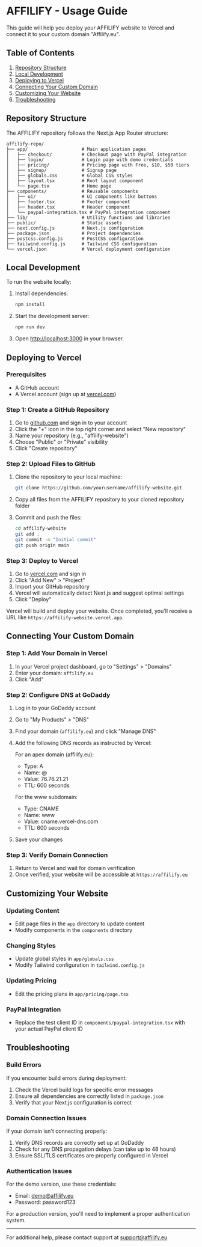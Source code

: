 # AFFILIFY - Usage Guide

This guide will help you deploy your AFFILIFY website to Vercel and connect it to your custom domain "Affilify.eu".

## Table of Contents
1. [Repository Structure](#repository-structure)
2. [Local Development](#local-development)
3. [Deploying to Vercel](#deploying-to-vercel)
4. [Connecting Your Custom Domain](#connecting-your-custom-domain)
5. [Customizing Your Website](#customizing-your-website)
6. [Troubleshooting](#troubleshooting)

## Repository Structure

The AFFILIFY repository follows the Next.js App Router structure:

```
affilify-repo/
├── app/                    # Main application pages
│   ├── checkout/           # Checkout page with PayPal integration
│   ├── login/              # Login page with demo credentials
│   ├── pricing/            # Pricing page with Free, $10, $50 tiers
│   ├── signup/             # Signup page
│   ├── globals.css         # Global CSS styles
│   ├── layout.tsx          # Root layout component
│   └── page.tsx            # Home page
├── components/             # Reusable components
│   ├── ui/                 # UI components like buttons
│   ├── footer.tsx          # Footer component
│   ├── header.tsx          # Header component
│   └── paypal-integration.tsx # PayPal integration component
├── lib/                    # Utility functions and libraries
├── public/                 # Static assets
├── next.config.js          # Next.js configuration
├── package.json            # Project dependencies
├── postcss.config.js       # PostCSS configuration
├── tailwind.config.js      # Tailwind CSS configuration
└── vercel.json             # Vercel deployment configuration
```

## Local Development

To run the website locally:

1. Install dependencies:
   ```bash
   npm install
   ```

2. Start the development server:
   ```bash
   npm run dev
   ```

3. Open [http://localhost:3000](http://localhost:3000) in your browser.

## Deploying to Vercel

### Prerequisites
- A GitHub account
- A Vercel account (sign up at [vercel.com](https://vercel.com))

### Step 1: Create a GitHub Repository
1. Go to [github.com](https://github.com) and sign in to your account
2. Click the "+" icon in the top right corner and select "New repository"
3. Name your repository (e.g., "affilify-website")
4. Choose "Public" or "Private" visibility
5. Click "Create repository"

### Step 2: Upload Files to GitHub
1. Clone the repository to your local machine:
   ```bash
   git clone https://github.com/yourusername/affilify-website.git
   ```

2. Copy all files from the AFFILIFY repository to your cloned repository folder

3. Commit and push the files:
   ```bash
   cd affilify-website
   git add .
   git commit -m "Initial commit"
   git push origin main
   ```

### Step 3: Deploy to Vercel
1. Go to [vercel.com](https://vercel.com) and sign in
2. Click "Add New" > "Project"
3. Import your GitHub repository
4. Vercel will automatically detect Next.js and suggest optimal settings
5. Click "Deploy"

Vercel will build and deploy your website. Once completed, you'll receive a URL like `https://affilify-website.vercel.app`.

## Connecting Your Custom Domain

### Step 1: Add Your Domain in Vercel
1. In your Vercel project dashboard, go to "Settings" > "Domains"
2. Enter your domain: `affilify.eu`
3. Click "Add"

### Step 2: Configure DNS at GoDaddy
1. Log in to your GoDaddy account
2. Go to "My Products" > "DNS"
3. Find your domain (`affilify.eu`) and click "Manage DNS"
4. Add the following DNS records as instructed by Vercel:

   For an apex domain (affilify.eu):
   - Type: A
   - Name: @
   - Value: 76.76.21.21
   - TTL: 600 seconds

   For the www subdomain:
   - Type: CNAME
   - Name: www
   - Value: cname.vercel-dns.com
   - TTL: 600 seconds

5. Save your changes

### Step 3: Verify Domain Connection
1. Return to Vercel and wait for domain verification
2. Once verified, your website will be accessible at `https://affilify.eu`

## Customizing Your Website

### Updating Content
- Edit page files in the `app` directory to update content
- Modify components in the `components` directory

### Changing Styles
- Update global styles in `app/globals.css`
- Modify Tailwind configuration in `tailwind.config.js`

### Updating Pricing
- Edit the pricing plans in `app/pricing/page.tsx`

### PayPal Integration
- Replace the test client ID in `components/paypal-integration.tsx` with your actual PayPal client ID

## Troubleshooting

### Build Errors
If you encounter build errors during deployment:

1. Check the Vercel build logs for specific error messages
2. Ensure all dependencies are correctly listed in `package.json`
3. Verify that your Next.js configuration is correct

### Domain Connection Issues
If your domain isn't connecting properly:

1. Verify DNS records are correctly set up at GoDaddy
2. Check for any DNS propagation delays (can take up to 48 hours)
3. Ensure SSL/TLS certificates are properly configured in Vercel

### Authentication Issues
For the demo version, use these credentials:
- Email: demo@affilify.eu
- Password: password123

For a production version, you'll need to implement a proper authentication system.

---

For additional help, please contact support at support@affilify.eu
